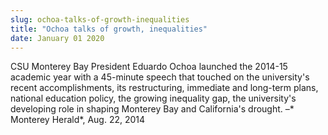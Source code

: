 ```yaml
---
slug: ochoa-talks-of-growth-inequalities
title: "Ochoa talks of growth, inequalities"
date: January 01 2020
---
```


<p>CSU Monterey Bay President Eduardo Ochoa launched the 2014-15 academic year with a 45-minute speech that touched on the university's recent accomplishments, its restructuring, immediate and long-term plans, national education policy, the growing inequality gap, the university's developing role in shaping Monterey Bay and California's drought. –* Monterey Herald*, Aug. 22, 2014
</p>
